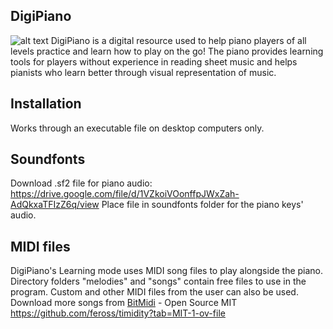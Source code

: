 ## DigiPiano
![alt text](https://github.com/kaylie-a/cs330-group/blob/icons/DigiPiano-icon.png?raw=true)
DigiPiano is a digital resource used to help piano players of all levels practice and learn how to play on the go! The piano provides learning tools for players without experience in reading sheet music and helps pianists who learn better through visual representation of music.

## Installation
Works through an executable file on desktop computers only.

## Soundfonts
Download .sf2 file for piano audio: https://drive.google.com/file/d/1VZkoiVOonffpJWxZah-AdQkxaTFIzZ6q/view
Place file in soundfonts folder for the piano keys' audio.

## MIDI files
DigiPiano's Learning mode uses MIDI song files to play alongside the piano. Directory folders "melodies" and "songs" contain free files to use in the program.
Custom and other MIDI files from the user can also be used. Download more songs from [BitMidi](https://bitmidi.com/) - Open Source MIT https://github.com/feross/timidity?tab=MIT-1-ov-file

